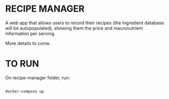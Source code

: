 # RECIPE MANAGER

A web app that allows users to record their recipes (the ingredient database will be autopopulated), showing them the price and macronutrient information per serving. 

More details to come.

# TO RUN

On recipe-manager folder, run:

<code>
docker-compose up
</code>

